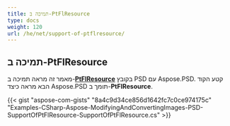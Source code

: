 ```yaml
---
title: תמיכה ב-PtFlResource
type: docs
weight: 120
url: /he/net/support-of-ptflresource/
---
```


## **תמיכה ב-PtFlResource**
מאמר זה מראה תמיכה ב-[**PtFlResource**](https://reference.aspose.com/psd/net/aspose.psd.fileformats.psd.layers.layerresources/ptflresource) בקובץ PSD עם Aspose.PSD. קטע הקוד הבא מראה כיצד Aspose.PSD תומך ב-**PtFlResource**.

{{< gist "aspose-com-gists" "8a4c9d34ce856d1642fc7c0ce974175c" "Examples-CSharp-Aspose-ModifyingAndConvertingImages-PSD-SupportOfPtFlResource-SupportOfPtFlResource.cs" >}}

